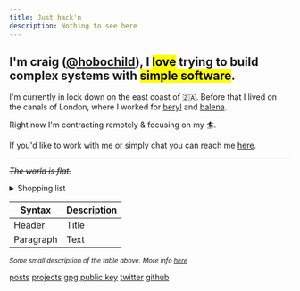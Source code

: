 ```yaml
---
title: Just hack'n
description: Nothing to see here
---
```


## I'm craig ([@hobochild](https://github.com/hobochild)), I <mark>love</mark> trying to build complex systems with <mark>simple software</mark>.

I'm currently in lock down on the east coast of 🇿🇦. Before that I lived on the canals of London, where I worked for [beryl](https://beryl.cc/) and [balena](https://balena.io/).

Right now I'm contracting remotely & focusing on my 🏄.

If you'd like to work with me or simply chat you can reach me [here](mailto:website@hobochild.com).

---

*~~The world is flat.~~*

<details>
<summary>Shopping list</summary>

* Vegetables
* Fruits
* Fish

</details>


| Syntax | Description |
| ----------- | ----------- |
| Header | Title |
| Paragraph | Text |

*<small>Some small description of the table above. More info [here](/abc "something you want to see")</small>*

[posts](/x.md)
[projects](/y.md)
[gpg public key](/publickey.txt)
[twitter](/y)
[github](/github)
